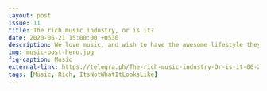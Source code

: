 ```yaml
---
layout: post
issue: 11
title: The rich music industry, or is it?
date: 2020-06-21 15:00:00 +0530
description: We love music, and wish to have the awesome lifestyle they have. But is it what it looks like?
img: music-post-hero.jpg
fig-caption: Music
external-link: https://telegra.ph/The-rich-music-industry-Or-is-it-06-21
tags: [Music, Rich, ItsNotWhatItLooksLike]
---
```


